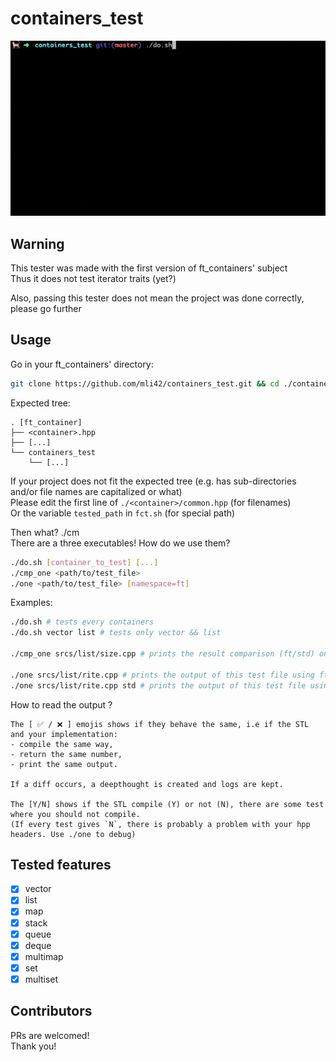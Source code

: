 # containers_test

<p align="center">
	<img src="./assets/demo.gif" >
</p>

## Warning

This tester was made with the first version of ft_containers' subject \
Thus it does not test iterator traits (yet?)

Also, passing this tester does not mean the project was done correctly, please go further

## Usage

Go in your ft_containers' directory:

```bash
git clone https://github.com/mli42/containers_test.git && cd ./containers_test/
```

Expected tree:

```
. [ft_container]
├── <container>.hpp
├── [...]
└── containers_test
    └── [...]
```

If your project does not fit the expected tree (e.g. has sub-directories and/or file names are capitalized or what) \
Please edit the first line of `./<container>/common.hpp` (for filenames) \
Or the variable `tested_path` in `fct.sh` (for special path)

Then what? \./cm	
There are a three executables! How do we use them?

```bash
./do.sh [container_to_test] [...]
./cmp_one <path/to/test_file>
./one <path/to/test_file> [namespace=ft]
```

Examples:
```bash
./do.sh # tests every containers
./do.sh vector list # tests only vector && list

./cmp_one srcs/list/size.cpp # prints the result comparison (ft/std) on this test file only

./one srcs/list/rite.cpp # prints the output of this test file using ft namespace
./one srcs/list/rite.cpp std # prints the output of this test file using the std
```

How to read the output ?
```
The [ ✅ / ❌ ] emojis shows if they behave the same, i.e if the STL and your implementation:
- compile the same way,
- return the same number,
- print the same output.

If a diff occurs, a deepthought is created and logs are kept.

The [Y/N] shows if the STL compile (Y) or not (N), there are some test where you should not compile.
(If every test gives `N`, there is probably a problem with your hpp headers. Use ./one to debug)
```

## Tested features
- [x] vector
- [x] list
- [x] map
- [x] stack
- [x] queue
- [x] deque
- [x] multimap
- [x] set
- [x] multiset

## Contributors

PRs are welcomed! \
Thank you!
